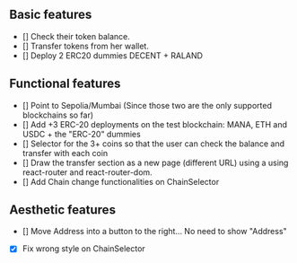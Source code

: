 ## Basic features
- [] Check their token balance.
- [] Transfer tokens from her wallet.
- [] Deploy 2 ERC20 dummies DECENT + RALAND

## Functional features
- [] Point to Sepolia/Mumbai (Since those two are the only supported blockchains so far)
- [] Add +3 ERC-20 deployments on the test blockchain: MANA, ETH and USDC + the "ERC-20" dummies
- [] Selector for the 3+ coins so that the user can check the balance and transfer with each coin
- [] Draw the transfer section as a new page (different URL) using a using react-router and react-router-dom.
- [] Add Chain change functionalities on ChainSelector

## Aesthetic features
- [] Move Address into a button to the right... No need to show "Address"
- [x] Fix wrong style on ChainSelector